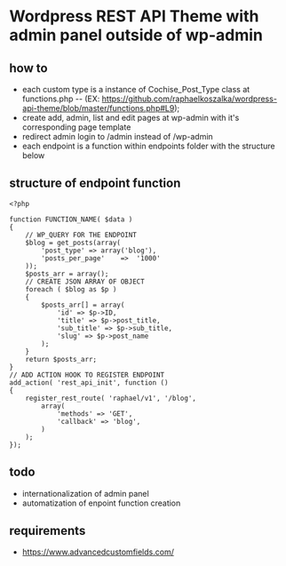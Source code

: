 # Wordpress REST API Theme with admin panel outside of wp-admin

## how to

- each custom type is a instance of Cochise_Post_Type class at functions.php 
-- (EX: https://github.com/raphaelkoszalka/wordpress-api-theme/blob/master/functions.php#L9);
- create add, admin, list and edit pages at wp-admin with it's corresponding page template
- redirect admin login to /admin instead of /wp-admin
- each endpoint is a function within endpoints folder with the structure below

## structure of endpoint function

```
<?php

function FUNCTION_NAME( $data )
{
    // WP_QUERY FOR THE ENDPOINT
    $blog = get_posts(array(
        'post_type'	=> array('blog'),
        'posts_per_page'	=>	'1000'
    ));
    $posts_arr = array();
    // CREATE JSON ARRAY OF OBJECT
    foreach ( $blog as $p )
    {
        $posts_arr[] = array(
            'id' => $p->ID,
            'title' => $p->post_title,
            'sub_title' => $p->sub_title,
            'slug' => $p->post_name
        );
    }
    return $posts_arr;
}
// ADD ACTION HOOK TO REGISTER ENDPOINT
add_action( 'rest_api_init', function ()
{
    register_rest_route( 'raphael/v1', '/blog',
        array(
            'methods' => 'GET',
            'callback' => 'blog',
        )
    );
});
```


## todo
- internationalization of admin panel
- automatization of enpoint function creation

## requirements
- https://www.advancedcustomfields.com/
